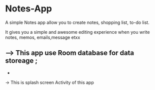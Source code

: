 # Notes-App

A simple Notes app allow you to create notes, shopping list, to-do list.

It gives you a simple and awesome editing experience when you write notes, memos, emails,message etxx

--> This app use Room database for data storeage ;
-
-
-> This is splash screen Activity of this app 
  
  
